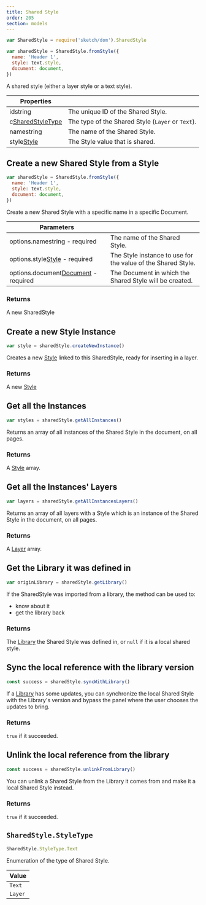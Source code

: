 ```yaml
---
title: Shared Style
order: 205
section: models
---
```


```javascript
var SharedStyle = require('sketch/dom').SharedStyle
```

```javascript
var sharedStyle = SharedStyle.fromStyle({
  name: 'Header 1',
  style: text.style,
  document: document,
})
```

A shared style (either a layer style or a text style).

| Properties                                                         |                                                   |
| ------------------------------------------------------------------ | ------------------------------------------------- |
| id<span class="arg-type">string</span>                             | The unique ID of the Shared Style.                |
| c<span class="arg-type">[SharedStyleType](#sharedStyleType)</span> | The type of the Shared Style (`Layer` or `Text`). |
| name<span class="arg-type">string</span>                           | The name of the Shared Style.                     |
| style<span class="arg-type">[Style](#style)</span>                 | The Style value that is shared.                   |

## Create a new Shared Style from a Style

```javascript
var sharedStyle = SharedStyle.fromStyle({
  name: 'Header 1',
  style: text.style,
  document: document,
})
```

Create a new Shared Style with a specific name in a specific Document.

| Parameters                                                                     |                                                              |
| ------------------------------------------------------------------------------ | ------------------------------------------------------------ |
| options.name<span class="arg-type">string - required</span>                    | The name of the Shared Style.                                |
| options.style<span class="arg-type">[Style](#style) - required</span>          | The Style instance to use for the value of the Shared Style. |
| options.document<span class="arg-type">[Document](#document) - required</span> | The Document in which the Shared Style will be created.      |

### Returns

A new SharedStyle

## Create a new Style Instance

```javascript
var style = sharedStyle.createNewInstance()
```

Creates a new [Style](#style) linked to this SharedStyle, ready for inserting in a layer.

### Returns

A new [Style](#style)

## Get all the Instances

```javascript
var styles = sharedStyle.getAllInstances()
```

Returns an array of all instances of the Shared Style in the document, on all pages.

### Returns

A [Style](#style) array.

## Get all the Instances' Layers

```javascript
var layers = sharedStyle.getAllInstancesLayers()
```

Returns an array of all layers with a Style which is an instance of the Shared Style in the document, on all pages.

### Returns

A [Layer](#layer) array.

## Get the Library it was defined in

```javascript
var originLibrary = sharedStyle.getLibrary()
```

If the SharedStyle was imported from a library, the method can be used to:

- know about it
- get the library back

### Returns

The [Library](#library) the Shared Style was defined in, or `null` if it is a local shared style.

## Sync the local reference with the library version

```javascript
const success = sharedStyle.syncWithLibrary()
```

If a [Library](#library) has some updates, you can synchronize the local Shared Style with the Library's version and bypass the panel where the user chooses the updates to bring.

### Returns

`true` if it succeeded.

## Unlink the local reference from the library

```javascript
const success = sharedStyle.unlinkFromLibrary()
```

You can unlink a Shared Style from the Library it comes from and make it a local Shared Style instead.

### Returns

`true` if it succeeded.

## `SharedStyle.StyleType`

```javascript
SharedStyle.StyleType.Text
```

Enumeration of the type of Shared Style.

| Value   |
| ------- |
| `Text`  |
| `Layer` |
